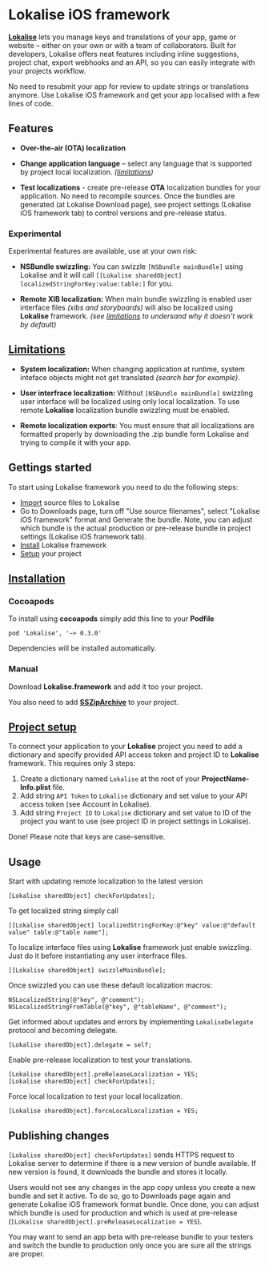 # Lokalise iOS framework

**[Lokalise](https://lokali.se)** lets you manage keys and translations of your app, game or website – either on your own or with a team of collaborators. Built for developers, Lokalise offers neat features including inline suggestions, project chat, export webhooks and an API, so you can easily integrate with your projects workflow.

No need to resubmit your app for review to update strings or translations anymore. Use Lokalise iOS framework and get your app localised with a few lines of code.

## Features

- **Over-the-air (OTA) localization**

- **Change application language** – select any language that is supported by project local localization. *([limitations](#limitations))*

- **Test localizations** - create pre-release **OTA** localization bundles for your application. No need to recompile sources. Once the bundles are generated (at Lokalise Download page), see project settings (Lokalise iOS framework tab) to control versions and pre-release status.

### Experimental

Experimental features are available, use at your own risk:

- **NSBundle swizzling:** You can swizzle `[NSBundle mainBundle]` using Lokalise and it will call `[[Lokalise sharedObject] localizedStringForKey:value:table:]` for you.

- **Remote XIB localization:** When main bundle swizzling is enabled user interface files *(xibs and storyboards)* will also be localized using **Lokalise** framework. *(see [limitations](#limitations) to undersand why it doesn't work by default)*



## [Limitations](id:limitations)

- **System localization:** When changing application at runtime, system inteface objects might not get translated *(search bar for example)*.

- **User interfrace localization:** Without `[NSBundle mainBundle]` swizzling user interface will be localized using only local localization. To use remote **Lokalise** localization bundle swizzling must be enabled.

- **Remote localization exports**: You must ensure that all localizations are formatted properly by downloading the .zip bundle form Lokalise and trying to compile it with your app.


## Gettings started

To start using Lokalise framework you need to do the following steps:

- [Import](http://docs.lokali.se/en/topic/Uploading-files) source files to Lokalise
- Go to Downloads page, turn off "Use source filenames", select "Lokalise iOS framework" format and Generate the bundle. Note, you can adjust which bundle is the actual production or pre-release bundle in project settings (Lokalise iOS framework tab).
- [Install](#installation) Lokalise framework
- [Setup](#setup) your project



## [Installation](id:installation)

### Cocoapods

To install using **cocoapods** simply add this line to your **Podfile**

```
pod 'Lokalise', '~> 0.3.0'
```

Dependencies will be installed automatically.

### Manual

Download **Lokalise.framework** and add it too your project.

You also need to add **[SSZipArchive](https://github.com/soffes/ssziparchive)** to your project.

## [Project setup](id:setup)

To connect your application to your **Lokalise** project you need to add a dictionary and specify provided API access token and project ID to **Lokalise** framework. This requires only 3 steps:

1. Create a dictionary named `Lokalise` at the root of your **ProjectName-Info.plist** file.
2. Add string `API Token` to `Lokalise` dictionary and set value to your API access token (see Account in Lokalise).
3. Add string `Project ID` to `Lokalise` dictionary and set value to ID of the project you want to use (see project ID in project settings in Lokalise).

Done! Please note that keys are case-sensitive.

## Usage


Start with updating remote localization to the latest version

```
[Lokalise sharedObject] checkForUpdates];
```

To get localized string simply call

```
[[Lokalise sharedObject] localizedStringForKey:@"key" value:@"default value" table:@"table name"];
```

To localize interface files using **Lokalise** framework just enable swizzling. Just do it before instantiating any user interfrace files.

```
[[Lokalise sharedObject] swizzleMainBundle];
```

Once swizzled you can use these default localization macros:

```
NSLocalizedString(@"key", @"comment");
NSLocalizedStringFromTable(@"key", @"tableName", @"comment");
```

Get informed about updates and errors by implementing `LokaliseDelegate` protocol and becoming delegate.

```
[Lokalise sharedObject].delegate = self;
```

Enable pre-release localization to test your translations.

```
[Lokalise sharedObject].preReleaseLocalization = YES;
[Lokalise sharedObject] checkForUpdates];

```

Force local localization to test your local localization.

```
[Lokalise sharedObject].forceLocalLocalization = YES;
```

## Publishing changes


`[Lokalise sharedObject] checkForUpdates]` sends HTTPS request to Lokalise server to determine if there is a new version of bundle available. If new version is found, it downloads the bundle and stores it locally.

Users would not see any changes in the app copy unless you create a new bundle and set it active. To do so, go to Downloads page again and generate Lokalise iOS framework format bundle. Once done, you can adjust which bundle is used for production and which is used at pre-release (`[Lokalise sharedObject].preReleaseLocalization = YES`).

You may want to send an app beta with pre-release bundle to your testers and switch the bundle to production only once you are sure all the strings are proper.


